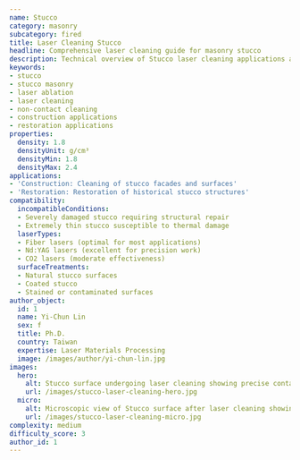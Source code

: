 ```yaml
---
name: Stucco
category: masonry
subcategory: fired
title: Laser Cleaning Stucco
headline: Comprehensive laser cleaning guide for masonry stucco
description: Technical overview of Stucco laser cleaning applications and parameters
keywords:
- stucco
- stucco masonry
- laser ablation
- laser cleaning
- non-contact cleaning
- construction applications
- restoration applications
properties:
  density: 1.8
  densityUnit: g/cm³
  densityMin: 1.8
  densityMax: 2.4
applications:
- 'Construction: Cleaning of stucco facades and surfaces'
- 'Restoration: Restoration of historical stucco structures'
compatibility:
  incompatibleConditions:
  - Severely damaged stucco requiring structural repair
  - Extremely thin stucco susceptible to thermal damage
  laserTypes:
  - Fiber lasers (optimal for most applications)
  - Nd:YAG lasers (excellent for precision work)
  - CO2 lasers (moderate effectiveness)
  surfaceTreatments:
  - Natural stucco surfaces
  - Coated stucco
  - Stained or contaminated surfaces
author_object:
  id: 1
  name: Yi-Chun Lin
  sex: f
  title: Ph.D.
  country: Taiwan
  expertise: Laser Materials Processing
  image: /images/author/yi-chun-lin.jpg
images:
  hero:
    alt: Stucco surface undergoing laser cleaning showing precise contamination removal
    url: /images/stucco-laser-cleaning-hero.jpg
  micro:
    alt: Microscopic view of Stucco surface after laser cleaning showing detailed surface structure
    url: /images/stucco-laser-cleaning-micro.jpg
complexity: medium
difficulty_score: 3
author_id: 1
---
```


